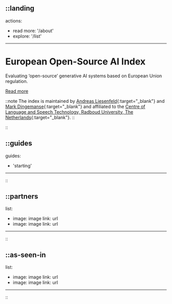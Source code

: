 ::landing
---
actions:
  - read more: '/about'
  - explore: '/list'
---
# European Open-Source AI Index 

Evaluating ‘open-source’ generative AI systems based on European Union regulation. 

[Read more](/about)

::note
The index is maintained by [Andreas Liesenfeld](https://www.ru.nl/en/people/liesenfeld-a){:target="_blank"} and [Mark Dingemanse](https://markdingemanse.net){:target="_blank"} and affiliated to the [Centre of Language and Speech Technology, Radboud University, The Netherlands](https://www.ru.nl/en/cls/clst){:target="_blank"}.
::

::

::guides
---
guides:
  - 'starting'
---
::

::partners
---
list:
  - image: image
    link: url
  - image: image
    link: url
---
::

::as-seen-in
---
list:
  - image: image
    link: url
  - image: image
    link: url
---
::